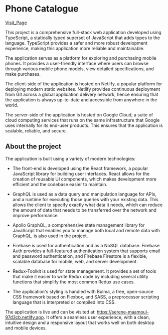 # Phone Catalogue

[Visit_Page](https://serene-maamoul-97d3cb.netlify.app)

This project is a comprehensive full-stack web application developed using TypeScript, a statically typed superset of JavaScript that adds types to the language. TypeScript provides a safer and more robust development experience, making this application more reliable and maintainable.

The application serves as a platform for exploring and purchasing mobile phones. It provides a user-friendly interface where users can browse through various mobile phone models, view detailed specifications, and make purchases.

The client-side of the application is hosted on Netlify, a popular platform for deploying modern static websites. Netlify provides continuous deployment from Git across a global application delivery network, hence ensuring that the application is always up-to-date and accessible from anywhere in the world.

The server-side of the application is hosted on Google Cloud, a suite of cloud computing services that runs on the same infrastructure that Google uses internally for its end-user products. This ensures that the application is scalable, reliable, and secure.

## About the project

The application is built using a variety of modern technologies:

- The front-end is developed using the React framework, a popular JavaScript library for building user interfaces. React allows for the creation of reusable UI components, which makes development more efficient and the codebase easier to maintain.

- GraphQL is used as a data query and manipulation language for APIs, and a runtime for executing those queries with your existing data. This allows the client to specify exactly what data it needs, which can reduce the amount of data that needs to be transferred over the network and improve performance.

- Apollo GraphQL, a comprehensive state management library for JavaScript that enables you to manage both local and remote data with GraphQL, is also used in the project.

- Firebase is used for authentication and as a NoSQL database. Firebase Auth provides a full-featured authentication system that supports email and password authentication, and Firebase Firestore is a flexible, scalable database for mobile, web, and server development.

- Redux-Toolkit is used for state management. It provides a set of tools that make it easier to write Redux code by including several utility functions that simplify the most common Redux use cases.

- The application's styling is handled with Bulma, a free, open-source CSS framework based on Flexbox, and SASS, a preprocessor scripting language that is interpreted or compiled into CSS.

The application is live and can be visited at: https://serene-maamoul-97d3cb.netlify.app. It offers a seamless user experience, with a clean, intuitive design and a responsive layout that works well on both desktop and mobile devices.
